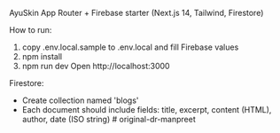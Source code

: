 AyuSkin App Router + Firebase starter (Next.js 14, Tailwind, Firestore)

How to run:
1. copy .env.local.sample to .env.local and fill Firebase values
2. npm install
3. npm run dev
Open http://localhost:3000

Firestore:
- Create collection named 'blogs'
- Each document should include fields: title, excerpt, content (HTML), author, date (ISO string)
#   o r i g i n a l - d r - m a n p r e e t  
 